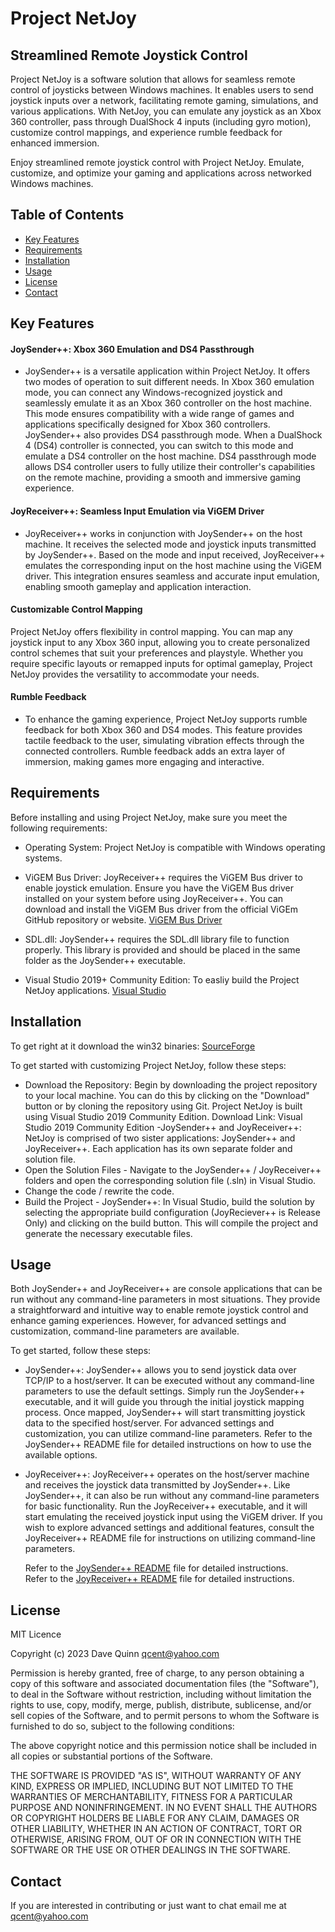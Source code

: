 # Project NetJoy

## Streamlined Remote Joystick Control

Project NetJoy is a software solution that allows for seamless remote control of joysticks between Windows machines. It enables users to send joystick inputs over a network, facilitating remote gaming, simulations, and various applications. With NetJoy, you can emulate any joystick as an Xbox 360 controller, pass through DualShock 4 inputs (including gyro motion), customize control mappings, and experience rumble feedback for enhanced immersion.

Enjoy streamlined remote joystick control with Project NetJoy. Emulate, customize, and optimize your gaming and applications across networked Windows machines.

## Table of Contents
- [Key Features](#key-features)
- [Requirements](#requirements)
- [Installation](#installation)
- [Usage](#usage)
- [License](#license)
- [Contact](#contact)

## Key Features
#### JoySender++: Xbox 360 Emulation and DS4 Passthrough
- JoySender++ is a versatile application within Project NetJoy. It offers two modes of operation to suit different needs. In Xbox 360 emulation mode, you can connect any Windows-recognized joystick and seamlessly emulate it as an Xbox 360 controller on the host machine. This mode ensures compatibility with a wide range of games and applications specifically designed for Xbox 360 controllers.
JoySender++ also provides DS4 passthrough mode. When a DualShock 4 (DS4) controller is connected, you can switch to this mode and emulate a DS4 controller on the host machine. DS4 passthrough mode allows DS4 controller users to fully utilize their controller's capabilities on the remote machine, providing a smooth and immersive gaming experience.
#### JoyReceiver++: Seamless Input Emulation via ViGEM Driver
- JoyReceiver++ works in conjunction with JoySender++ on the host machine. It receives the selected mode and joystick inputs transmitted by JoySender++. Based on the mode and input received, JoyReceiver++ emulates the corresponding input on the host machine using the ViGEM driver. This integration ensures seamless and accurate input emulation, enabling smooth gameplay and application interaction.

#### Customizable Control Mapping
  Project NetJoy offers flexibility in control mapping. You can map any joystick input to any Xbox 360 input, allowing you to create personalized control schemes that suit your preferences and playstyle. Whether you require specific layouts or remapped inputs for optimal gameplay, Project NetJoy provides the versatility to accommodate your needs.
#### Rumble Feedback
- To enhance the gaming experience, Project NetJoy supports rumble feedback for both Xbox 360 and DS4 modes. This feature provides tactile feedback to the user, simulating vibration effects through the connected controllers. Rumble feedback adds an extra layer of immersion, making games more engaging and interactive.

## Requirements

Before installing and using Project NetJoy, make sure you meet the following requirements:

- Operating System: Project NetJoy is compatible with Windows operating systems.

- ViGEM Bus Driver: JoyReceiver++ requires the ViGEM Bus driver to enable joystick emulation. Ensure you have the ViGEM Bus driver installed on your system before using JoyReceiver++. You can download and install the ViGEM Bus driver from the official ViGEm GitHub repository or website.
        [ViGEM Bus Driver](https://github.com/ViGEm/ViGEmBus)

- SDL.dll: JoySender++ requires the SDL.dll library file to function properly. This library is provided and should be placed in the same folder as the JoySender++ executable. 

- Visual Studio 2019+ Community Edition: To easliy build the Project NetJoy applications. [Visual Studio](https://visualstudio.microsoft.com/vs/community/)
 
## Installation
To get right at it download the win32 binaries:
[SourceForge](https://sourceforge.net/projects/netjoy/files/NetJoy.7z/download)

To get started with customizing Project NetJoy, follow these steps:

- Download the Repository: Begin by downloading the project repository to your local machine. You can do this by clicking on the "Download" button or by cloning the repository using Git.
 Project NetJoy is built using Visual Studio 2019 Community Edition.  Download Link: Visual Studio 2019 Community Edition
 -JoySender++ and JoyReceiver++: NetJoy is comprised of two sister applications: JoySender++ and JoyReceiver++. Each application has its own separate folder and solution file.
- Open the Solution Files - Navigate to the JoySender++ / JoyReceiver++ folders and open the corresponding solution file (.sln) in Visual Studio.
- Change the code / rewrite the code.
- Build the Project - JoySender++: In Visual Studio, build the solution by selecting the appropriate build configuration (JoyReciever++ is Release Only) and clicking on the build button. This will compile the   project and generate the necessary executable files.
    
## Usage
Both JoySender++ and JoyReceiver++ are console applications that can be run without any command-line parameters in most situations. They provide a straightforward and intuitive way to enable remote joystick control and enhance gaming experiences. However, for advanced settings and customization, command-line parameters are available.

To get started, follow these steps:
- JoySender++: JoySender++ allows you to send joystick data over TCP/IP to a host/server. It can be executed without any command-line parameters to use the default settings. Simply run the JoySender++ executable, and it will guide you through the initial joystick mapping process. Once mapped, JoySender++ will start transmitting joystick data to the specified host/server.
        For advanced settings and customization, you can utilize command-line parameters. Refer to the JoySender++ README file for detailed instructions on how to use the available options.
- JoyReceiver++: JoyReceiver++ operates on the host/server machine and receives the joystick data transmitted by JoySender++. Like JoySender++, it can also be run without any command-line parameters for basic functionality. Run the JoyReceiver++ executable, and it will start emulating the received joystick input using the ViGEM driver.
        If you wish to explore advanced settings and additional features, consult the JoyReceiver++ README file for instructions on utilizing command-line parameters.

    Refer to the [JoySender++ README](https://github.com/Qcent/NetJoy/blob/main/JoySender++/README.md) file for detailed instructions. \
    Refer to the [JoyReceiver++ README](https://github.com/Qcent/NetJoy/blob/main/JoyReceiver++/README.md) file for detailed instructions.


## License
MIT Licence

Copyright (c) 2023 Dave Quinn <qcent@yahoo.com>

Permission is hereby granted, free of charge, to any person obtaining a copy
of this software and associated documentation files (the "Software"), to deal
in the Software without restriction, including without limitation the rights
to use, copy, modify, merge, publish, distribute, sublicense, and/or sell
copies of the Software, and to permit persons to whom the Software is
furnished to do so, subject to the following conditions:

The above copyright notice and this permission notice shall be included in
all copies or substantial portions of the Software.

THE SOFTWARE IS PROVIDED "AS IS", WITHOUT WARRANTY OF ANY KIND, EXPRESS OR
IMPLIED, INCLUDING BUT NOT LIMITED TO THE WARRANTIES OF MERCHANTABILITY,
FITNESS FOR A PARTICULAR PURPOSE AND NONINFRINGEMENT. IN NO EVENT SHALL THE
AUTHORS OR COPYRIGHT HOLDERS BE LIABLE FOR ANY CLAIM, DAMAGES OR OTHER
LIABILITY, WHETHER IN AN ACTION OF CONTRACT, TORT OR OTHERWISE, ARISING FROM,
OUT OF OR IN CONNECTION WITH THE SOFTWARE OR THE USE OR OTHER DEALINGS IN
THE SOFTWARE.


## Contact
If you are interested in contributing or just want to chat email me at qcent@yahoo.com
